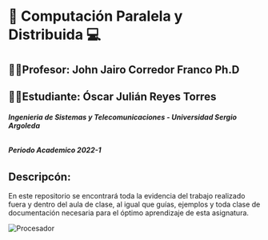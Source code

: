 # 🚀 Computación Paralela y Distribuida 💻
## 👨‍🏫**Profesor:** John Jairo Corredor Franco Ph.D
## 👨‍💻**Estudiante:** Óscar Julián Reyes Torres
###### ***Ingenieria de Sistemas y Telecomunicaciones - Universidad Sergio Argoleda*** 
###### ***Periodo Academico 2022-1***

## Descripcón:
En este repositorio se encontrará toda la evidencia del trabajo realizado fuera y dentro del aula de clase, al igual que guías, ejemplos y toda clase de documentación necesaria para el óptimo aprendizaje de esta asignatura.

![Procesador](https://user-images.githubusercontent.com/86756267/152817701-ce51d210-4e4f-44f4-a551-b0df014bd1d3.jpg)
